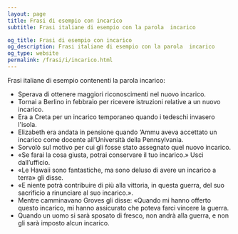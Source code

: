 ```yaml
---
layout: page
title: Frasi di esempio con incarico 
subtitle: Frasi italiane di esempio con la parola  incarico

og_title: Frasi di esempio con incarico 
og_description: Frasi italiane di esempio con la parola  incarico
og_type: website
permalink: /frasi/i/incarico.html
---
```


Frasi italiane di esempio contenenti la parola incarico:


- Sperava di ottenere maggiori riconoscimenti nel nuovo incarico.
- Tornai a Berlino in febbraio per ricevere istruzioni relative a un nuovo incarico.
- Era a Creta per un incarico temporaneo quando i tedeschi invasero l'isola.
- Elizabeth era andata in pensione quando ‘Ammu aveva accettato un incarico come docente all’Università della Pennsylvania.
- Sorvolò sul motivo per cui gli fosse stato assegnato quel nuovo incarico.
- «Se farai la cosa giusta, potrai conservare il tuo incarico.» Uscì dall’ufficio.
- «Le Hawaii sono fantastiche, ma sono deluso di avere un incarico a terra» gli disse.
- «E niente potrà contribuire di più alla vittoria, in questa guerra, del suo sacrificio a rinunciare al suo incarico.».
- Mentre camminavano Groves gli disse: «Quando mi hanno offerto questo incarico, mi hanno assicurato che poteva farci vincere la guerra.
- Quando un uomo si sarà sposato di fresco, non andrà alla guerra, e non gli sarà imposto alcun incarico.
